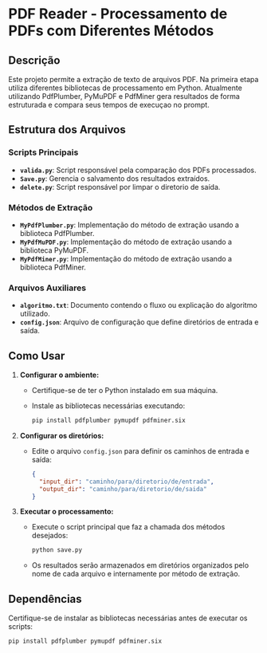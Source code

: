 # PDF Reader - Processamento de PDFs com Diferentes Métodos

## Descrição

Este projeto permite a extração de texto de arquivos PDF. Na primeira etapa utiliza diferentes bibliotecas de processamento em Python. Atualmente utilizando PdfPlumber, PyMuPDF e PdfMiner gera resultados de forma estruturada e compara seus tempos de execuçao no prompt.

## Estrutura dos Arquivos

### Scripts Principais

- **`valida.py`**: Script responsável pela comparação dos PDFs processados.
- **`Save.py`**: Gerencia o salvamento dos resultados extraídos.
- **`delete.py`**: Script responsável por limpar o diretorio de saída.

### Métodos de Extração

- **`MyPdfPlumber.py`**: Implementação do método de extração usando a biblioteca PdfPlumber.
- **`MyPdfMuPDF.py`**: Implementação do método de extração usando a biblioteca PyMuPDF.
- **`MyPdfMiner.py`**: Implementação do método de extração usando a biblioteca PdfMiner.

### Arquivos Auxiliares

- **`algoritmo.txt`**: Documento contendo o fluxo ou explicação do algoritmo utilizado.
- **`config.json`**: Arquivo de configuração que define diretórios de entrada e saída.

## Como Usar

1. **Configurar o ambiente:**

   - Certifique-se de ter o Python instalado em sua máquina.
   - Instale as bibliotecas necessárias executando:

     ```bash
     pip install pdfplumber pymupdf pdfminer.six
     ```

2. **Configurar os diretórios:**

   - Edite o arquivo `config.json` para definir os caminhos de entrada e saída:

     ```json
     {
       "input_dir": "caminho/para/diretorio/de/entrada",
       "output_dir": "caminho/para/diretorio/de/saida"
     }
     ```

3. **Executar o processamento:**

   - Execute o script principal que faz a chamada dos métodos desejados:

     ```bash
     python save.py
     ```

   - Os resultados serão armazenados em diretórios organizados pelo nome de cada arquivo e internamente por método de extração.

## Dependências

Certifique-se de instalar as bibliotecas necessárias antes de executar os scripts:

```bash
pip install pdfplumber pymupdf pdfminer.six
```
